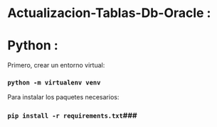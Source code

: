 # Actualizacion-Tablas-Db-Oracle :
# Python :

Primero, crear un entorno virtual:
### `python -m virtualenv venv`

Para instalar los paquetes necesarios:
### `pip install -r requirements.txt`###
